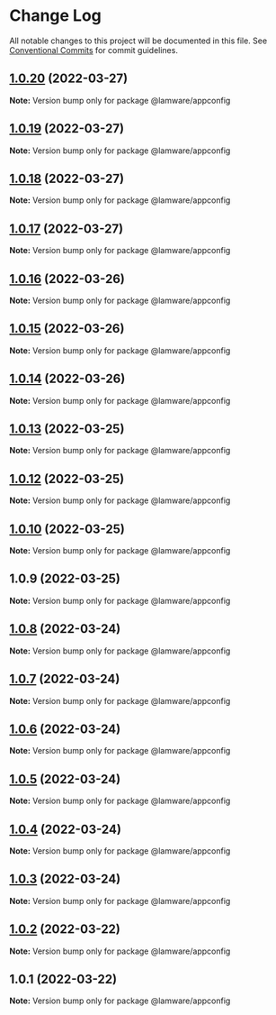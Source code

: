 # Change Log

All notable changes to this project will be documented in this file.
See [Conventional Commits](https://conventionalcommits.org) for commit guidelines.

## [1.0.20](https://github.com/evilkiwi/lamware/compare/@lamware/appconfig@1.0.19...@lamware/appconfig@1.0.20) (2022-03-27)

**Note:** Version bump only for package @lamware/appconfig





## [1.0.19](https://github.com/evilkiwi/lamware/compare/@lamware/appconfig@1.0.18...@lamware/appconfig@1.0.19) (2022-03-27)

**Note:** Version bump only for package @lamware/appconfig





## [1.0.18](https://github.com/evilkiwi/lamware/compare/@lamware/appconfig@1.0.17...@lamware/appconfig@1.0.18) (2022-03-27)

**Note:** Version bump only for package @lamware/appconfig





## [1.0.17](https://github.com/evilkiwi/lamware/compare/@lamware/appconfig@1.0.16...@lamware/appconfig@1.0.17) (2022-03-27)

**Note:** Version bump only for package @lamware/appconfig





## [1.0.16](https://github.com/evilkiwi/lamware/compare/@lamware/appconfig@1.0.15...@lamware/appconfig@1.0.16) (2022-03-26)

**Note:** Version bump only for package @lamware/appconfig





## [1.0.15](https://github.com/evilkiwi/lamware/compare/@lamware/appconfig@1.0.14...@lamware/appconfig@1.0.15) (2022-03-26)

**Note:** Version bump only for package @lamware/appconfig





## [1.0.14](https://github.com/evilkiwi/lamware/compare/@lamware/appconfig@1.0.13...@lamware/appconfig@1.0.14) (2022-03-26)

**Note:** Version bump only for package @lamware/appconfig





## [1.0.13](https://github.com/evilkiwi/lamware/compare/@lamware/appconfig@1.0.12...@lamware/appconfig@1.0.13) (2022-03-25)

**Note:** Version bump only for package @lamware/appconfig





## [1.0.12](https://github.com/evilkiwi/lamware/compare/@lamware/appconfig@1.0.10...@lamware/appconfig@1.0.12) (2022-03-25)

**Note:** Version bump only for package @lamware/appconfig





## [1.0.10](https://github.com/evilkiwi/lamware/compare/@lamware/appconfig@1.0.9...@lamware/appconfig@1.0.10) (2022-03-25)

**Note:** Version bump only for package @lamware/appconfig





## 1.0.9 (2022-03-25)

**Note:** Version bump only for package @lamware/appconfig





## [1.0.8](https://github.com/evilkiwi/lamware/compare/@lamware/appconfig@1.0.7...@lamware/appconfig@1.0.8) (2022-03-24)

**Note:** Version bump only for package @lamware/appconfig





## [1.0.7](https://github.com/evilkiwi/lamware/compare/@lamware/appconfig@1.0.6...@lamware/appconfig@1.0.7) (2022-03-24)

**Note:** Version bump only for package @lamware/appconfig





## [1.0.6](https://github.com/evilkiwi/lamware/compare/@lamware/appconfig@1.0.5...@lamware/appconfig@1.0.6) (2022-03-24)

**Note:** Version bump only for package @lamware/appconfig





## [1.0.5](https://github.com/evilkiwi/lamware/compare/@lamware/appconfig@1.0.4...@lamware/appconfig@1.0.5) (2022-03-24)

**Note:** Version bump only for package @lamware/appconfig





## [1.0.4](https://github.com/evilkiwi/lamware/compare/@lamware/appconfig@1.0.3...@lamware/appconfig@1.0.4) (2022-03-24)

**Note:** Version bump only for package @lamware/appconfig





## [1.0.3](https://github.com/evilkiwi/lamware/compare/@lamware/appconfig@1.0.2...@lamware/appconfig@1.0.3) (2022-03-24)

**Note:** Version bump only for package @lamware/appconfig





## [1.0.2](https://github.com/evilkiwi/lamware/compare/@lamware/appconfig@1.0.1...@lamware/appconfig@1.0.2) (2022-03-22)

**Note:** Version bump only for package @lamware/appconfig





## 1.0.1 (2022-03-22)

**Note:** Version bump only for package @lamware/appconfig
